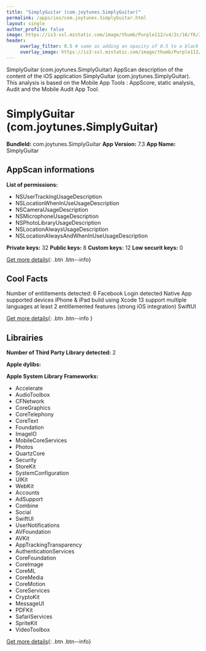 ```yaml
---
title: "SimplyGuitar (com.joytunes.SimplyGuitar)"
permalink: /apps/ios/com.joytunes.SimplyGuitar.html
layout: single
author_profile: false
image: https://is3-ssl.mzstatic.com/image/thumb/Purple112/v4/2c/16/f6/2c16f6a5-f2a9-177f-583d-d76c9641cb95/AppIcon-Brand-1x_U007emarketing-0-7-0-85-220.png/512x512bb.jpg
header: 
     overlay_filter: 0.5 # same as adding an opacity of 0.5 to a black background
     overlay_image: https://is3-ssl.mzstatic.com/image/thumb/Purple112/v4/2c/16/f6/2c16f6a5-f2a9-177f-583d-d76c9641cb95/AppIcon-Brand-1x_U007emarketing-0-7-0-85-220.png/512x512bb.jpg
---
```

SimplyGuitar (com.joytunes.SimplyGuitar) AppScan description of the content of the iOS application SimplyGuitar (com.joytunes.SimplyGuitar). This analysis is based on the Mobile App Tools : AppScore, static analysis, Audit and the Mobile Audit App Tool.

# SimplyGuitar (com.joytunes.SimplyGuitar)

**BundleId:** com.joytunes.SimplyGuitar
**App Version:** 7.3
**App Name:** SimplyGuitar


## AppScan informations 

**List of permissions:** 
- NSUserTrackingUsageDescription
- NSLocationWhenInUseUsageDescription
- NSCameraUsageDescription
- NSMicrophoneUsageDescription
- NSPhotoLibraryUsageDescription
- NSLocationAlwaysUsageDescription
- NSLocationAlwaysAndWhenInUseUsageDescription
  
  
**Private keys:** 32
**Public keys:** 8
**Custom keys:** 12
**Low securit keys:** 0
  
[Get more details](/pricing.html){: .btn .btn--info}

## Cool Facts

Number of entitlements detected: 6
Facebook Login detected
Native App
supported devices iPhone & iPad
build using Xcode 13
support multiple languages
at least 2 entitlemented features (strong iOS integration)
SwiftUI
  
[Get more details](/pricing.html){: .btn .btn--info }

## Librairies 
**Number of Third Party Library detected:** 2


**Apple dylibs:**


**Apple System Library Frameworks:**
- Accelerate
- AudioToolbox
- CFNetwork
- CoreGraphics
- CoreTelephony
- CoreText
- Foundation
- ImageIO
- MobileCoreServices
- Photos
- QuartzCore
- Security
- StoreKit
- SystemConfiguration
- UIKit
- WebKit
- Accounts
- AdSupport
- Combine
- Social
- SwiftUI
- UserNotifications
- AVFoundation
- AVKit
- AppTrackingTransparency
- AuthenticationServices
- CoreFoundation
- CoreImage
- CoreML
- CoreMedia
- CoreMotion
- CoreServices
- CryptoKit
- MessageUI
- PDFKit
- SafariServices
- SpriteKit
- VideoToolbox


  
[Get more details](/pricing.html){: .btn .btn--info}


